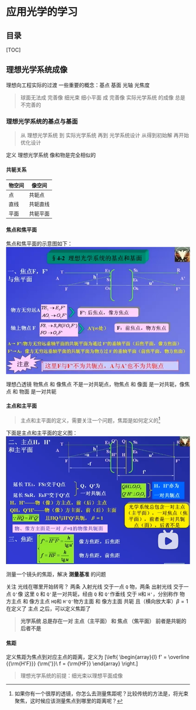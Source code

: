 # 应用光学的学习

## 目录

[TOC]

## 理想光学系统成像

理想向工程实际的过渡
一些重要的概念：基点 基面 光轴 光焦度

> 球面无法成 完善像 细光束 细小平面 成 完善像
> 实际光学系统 的成像 总是不完善的

### 理想光学系统的基点与基面

> 从 理想光学系统 到 实际光学系统 再到 光学系统设计
> 从得到初始解 再开始优化设计

定义 理想光学系统 像和物是完全相似的

#### 共轭关系

| 物空间 | 像空间   |
| ------ | -------- |
| 点     | 共轭点   |
| 直线   | 共轭直线 |
| 平面   | 共轭平面 |

#### 焦点和焦平面

焦点和焦平面的示意图如下：
![焦点和焦平面](image.png "焦点和焦平面")

理想凸透镜
物焦点 和 像焦点 不是一对共轭点，物焦点 和 像面 是一对共轭，像焦点 和 物面 是一对共轭

#### 主点和主平面

> 主点和主平面的定义，需要关注一个问题，焦距是如何定义的[^footnote1]

下面是主点和主平面的定义图：
![主点和主平面](.\image\学习日志\1751510027902.png "主点和主平面")

测量一个镜头的焦距，解决 **测量基准** 的问题

关注 光线在哪里开始转弯？
两条 入射光线 交于一点 `Q` 物，两条 出射光线 交于一点 `Q'`像
这里 `Q` 和 `Q'`是一对共轭，经由 `Q` 和 `Q'`作垂线 交于 `H`和 `H'`，分别称作 物方主点 和 像方主点
`HQ`和 `H'Q'`物方主面 和 像方主面
共轭 且（横向放大率）$β=1$
在定义了 主点 之后，可以定义焦距了

> **光学系统 总是存在一对 主点（主平面） 和 焦点 （焦平面） 前者是共轭的 后者不是**

#### 焦距

定义焦距为焦点到对应主点的距离，定义为
\[\left\{ \begin{array}{l}
f' = \overline {{\rm{H'F}}} {\rm{'}}\\
f = {\rm{HF}}
\end{array} \right.\]

> 理想光学系统的前提：细光束以理想平面成像

[^footnote1]: 如果你有一个很厚的透镜，你怎么去测量焦距呢？比较传统的方法是，将光束聚焦，这时候应该测量焦点到哪里的距离呢？
